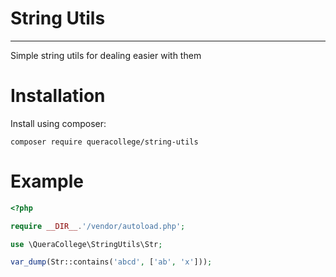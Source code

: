 # String Utils

---

Simple string utils for dealing easier with them

# Installation

Install using composer:

```
composer require queracollege/string-utils
```

# Example
```php
<?php

require __DIR__.'/vendor/autoload.php';

use \QueraCollege\StringUtils\Str;

var_dump(Str::contains('abcd', ['ab', 'x']));
```